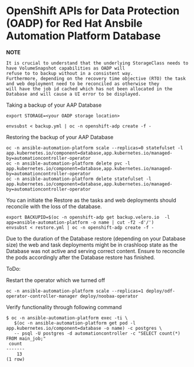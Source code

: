 # OpenShift APIs for Data Protection (OADP) for Red Hat Ansbile Automation Platform Database

**NOTE**
```text
It is crucial to understand that the underlying StorageClass needs to have VolumeSnapshot capabilities as OADP will
refuse to to backup without in a consistent way.
Furthermore, depending on the recovery time objective (RTO) the task and web deployment need to be reconciled as otherwise they
will have the job id cached which has not been allocated in the Database and will cause a UI error to be displayed.
``` 

Taking a backup of your AAP Database
```
export STORAGE=<your OADP storage location>

envsubst < backup.yml | oc -n openshift-adp create -f -
``` 

Restoring the backup of your AAP Database

```
oc -n ansible-automation-platform scale --replicas=0 statefulset -l app.kubernetes.io/component=database,app.kubernetes.io/managed-by=automationcontroller-operator
oc -n ansible-automation-platform delete pvc -l app.kubernetes.io/component=database,app.kubernetes.io/managed-by=automationcontroller-operator
oc -n ansible-automation-platform delete statefulset -l app.kubernetes.io/component=database,app.kubernetes.io/managed-by=automationcontroller-operator
``` 

You can initiate the Restore as the tasks and web deployments should reconcile with the loss of the database.

```
export BACKUPID=$(oc -n openshift-adp get backup.velero.io  -l app=ansible-automation-platform -o name | cut -f2 -d'/')
envsubst < restore.yml | oc -n openshift-adp create -f -
```

Due to the duration of the Database restore (depending on your Database size) the web and task deployments might be in crashloop state as the 
Database was not active and serving correct content. 
Ensure to reconcile the pods accordingly after the Database restore has finished.

ToDo:

Restart the operator which we turned off 
```
oc -n ansible-automation-platform scale --replicas=1 deploy/odf-operator-controller-manager deploy/noobaa-operator
``` 

Verify functionality through following command

```
$ oc -n ansible-automation-platform exec -ti \
   $(oc -n ansible-automation-platform get pod -l app.kubernetes.io/component=database -o name) -c postgres \
   -- psql -U postgres -d automationcontroller -c "SELECT count(*) FROM main_job;"
 count
-------
    13
(1 row)
```

